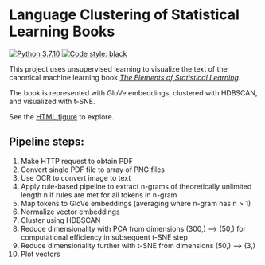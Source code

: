 # Language Clustering of Statistical Learning Books
[![Python 3.7.10](https://img.shields.io/badge/python-3.7.10-blue.svg)](https://www.python.org/downloads/release/python-360/)
[![Code style: black](https://img.shields.io/badge/code%20style-black-000000.svg)](https://github.com/psf/black)


This project uses unsupervised learning to visualize the text of the canonical machine learning book [_The Elements of Statistical Learning_](https://web.stanford.edu/~hastie/Papers/ESLII.pdf).

The book is represented with GloVe embeddings, clustered with HDBSCAN, and visualized with t-SNE.

See the [HTML figure](./figure.html) to explore.

## Pipeline steps:
1) Make HTTP request to obtain PDF
2) Convert single PDF file to array of PNG files
3) Use OCR to convert image to text
4) Apply rule-based pipeline to extract n-grams of theoretically unlimited length n if rules are met for all tokens in n-gram
5) Map tokens to GloVe embeddings (averaging where n-gram has n > 1)
6) Normalize vector embeddings
7) Cluster using HDBSCAN
8) Reduce dimensionality with PCA from dimensions (300,) --> (50,) for computational efficiency in subsequent t-SNE step
9) Reduce dimensionality further with t-SNE from dimensions (50,) --> (3,)
10) Plot vectors